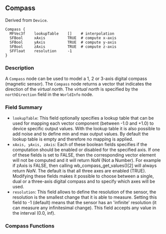 ## Compass

Derived from `Device`.


```
Compass {
  MFVec3f    lookupTable    []    # interpolation
  SFBool     xAxis          TRUE  # compute x-axis
  SFBool     yAxis          TRUE  # compute y-axis
  SFBool     zAxis          TRUE  # compute z-axis
  SFFloat    resolution     -1
}
```

### Description

A `Compass` node can be used to model a 1, 2 or 3-axis digital compass (magnetic
sensor). The `Compass` node returns a vector that indicates the direction of the
*virtual north*. The *virtual north* is specified by the `northDirection` field
in the `WorldInfo` node.

### Field Summary

- `lookupTable`: This field optionally specifies a lookup table that can be used for mapping each vector component (between -1.0 and +1.0) to device specific output values. With the lookup table it is also possible to add noise and to define min and max output values. By default the lookup table is empty and therefore no mapping is applied.
- `xAxis, yAxis, zAxis`: Each of these boolean fields specifies if the computation should be enabled or disabled for the specified axis. If one of these fields is set to FALSE, then the corresponding vector element will not be computed and it will return *NaN* (Not a Number). For example if zAxis is FALSE, then calling wb_compass_get_values()[2] will always return *NaN*. The default is that all three axes are enabled (TRUE). Modifying these fields makes it possible to choose between a single, dual or a three-axis digital compass and to specify which axes will be used.
- `resolution`: This field allows to define the resolution of the sensor, the resolution is the smallest change that it is able to measure. Setting this field to -1 (default) means that the sensor has an 'infinite' resolution (it can measure any infinitesimal change). This field accepts any value in the interval (0.0, inf).

### Compass Functions

